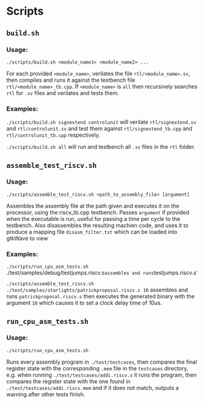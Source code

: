 # Scripts
## `build.sh`

### Usage:
`./scripts/build.sh <module_name1> <module_name2> ...`

For each provided `<module_name>`, verilates the file `rtl/<module_name>.sv`, then compiles and runs it against the testbench file `rtl/<module_name>_tb.cpp`. If `<module_name>` is `all` then recursively searches `rtl` for `.sv` files and verilates and tests them.

### Examples:
`./scripts/build.sh signextend controlunit` will verilate `rtl/signextend.sv` and `rtl/controlunit.sv` and test them against `rtl/signextend_tb.cpp` and `rtl/controlunit_tb.cpp` respectively.

`./scripts/build.sh all` will run and testbench all `.sv` files in the `rtl` folder.

## `assemble_test_riscv.sh`
### Usage:
`./scripts/assemble_test_riscv.sh <path_to_assembly_file> [argument]`

Assembles the assembly file at the path given and executes it on the processor, using the riscv_tb.cpp testbench. Passes `argument` if provided when the executable is run, useful for passing a time per cycle to the testbench. Also disassembles the resulting machien code, and uses it to produce a mapping file `disasm_filter.txt` which can be loaded into gtkWave to view 

### Examples:

`./scripts/run_cpu_asm_tests.sh` ./test/samples/debug/testjumps.riscv.s` assembles and runs `testjumps.riscv.s` 

`./scripts/assemble_test_riscv.sh ./test/samples/starlights/patrickproposal.riscv.s 10` assembles and runs `patrickproposal.riscv.s` then executes the generated binary with the argument `10` which causes it to set a clock delay time of 10us.

## `run_cpu_asm_tests.sh`
### Usage:
`./scripts/run_cpu_asm_tests.sh`

Runs every assembly program in `./test/testcases`, then compares the final register state with the corresponding `.mem` file in the `testcases` directory, e.g. when running `./test/testcases/addi.riscv.s` it runs the program, then compares the register state with the one found in `./test/testcases/addi.riscv.mem` and if it does not match, outputs a warning after other tests finish.

